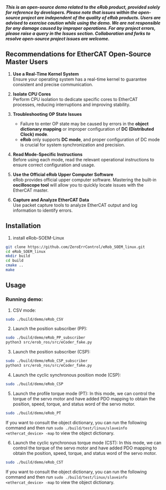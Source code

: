 ***This is an open-source demo related to the eRob product, provided solely for reference by developers. Please note that issues within the open-source project are independent of the quality of eRob products. Users are advised to exercise caution while using the demo. We are not responsible for any damage caused by improper operations. For any project errors, please raise a query in the Issues section. Collaboration and forks to resolve open-source project issues are welcome.***

## Recommendations for EtherCAT Open-Source Master Users  

1. **Use a Real-Time Kernel System**  
   Ensure your operating system has a real-time kernel to guarantee consistent and precise communication.

2. **Isolate CPU Cores**  
   Perform CPU isolation to dedicate specific cores to EtherCAT processes, reducing interruptions and improving stability.

3. **Troubleshooting OP State Issues**  
   - Failure to enter OP state may be caused by errors in the **object dictionary mapping** or improper configuration of **DC (Distributed Clock) mode**.  
   - **eRob** only supports **DC mode**, and proper configuration of DC mode is crucial for system synchronization and precision.

4. **Read Mode-Specific Instructions**  
   Before using each mode, read the relevant operational instructions to ensure correct configuration and usage.

5. **Use the Official eRob Upper Computer Software**  
   eRob provides official upper computer software. Mastering the built-in **oscilloscope tool** will allow you to quickly locate issues with the EtherCAT master.

6. **Capture and Analyze EtherCAT Data**  
   Use packet capture tools to analyze EtherCAT output and log information to identify errors.


## Installation

1. install eRob-SOEM-Linux
``` bash
git clone https://github.com/ZeroErrControl/eRob_SOEM_linux.git
cd eRob_SOEM_linux
mkdir build
cd build
cmake ..
make

```

## Usage
### Running demo:

1. CSV mode:
```bash
sudo ./build/demo/eRob_CSV
```

2. Launch the position subscriber (PP):
```bash
sudo ./build/demo/eRob_PP_subscriber
python3 src/erob_ros/src/eCoder_fake.py
```

3. Launch the position subscriber (CSP):
```bash
sudo ./build/demo/eRob_CSP_subscriber
python3 src/erob_ros/src/eCoder_fake.py
``` 

4. Launch the cyclic synchronous position mode (CSP):
```bash
sudo ./build/demo/eRob_CSP
``` 

5. Launch the profile torque mode (PT):
In this mode, we can control the torque of the servo motor and have added PDO mapping to obtain the position, speed, torque, and status word of the servo motor. 

```bash
sudo ./build/demo/eRob_PT
``` 
If you want to consult the object dictionary, you can run the following command and then run `sudo ./build/test/linux/slaveinfo <ethercat_device> -map` to view the object dictionary.


6. Launch the cyclic synchronous torque mode (CST):
In this mode, we can control the torque of the servo motor and have added PDO mapping to obtain the position, speed, torque, and status word of the servo motor. 

```bash
sudo ./build/demo/eRob_CST
``` 
If you want to consult the object dictionary, you can run the following command and then run `sudo ./build/test/linux/slaveinfo <ethercat_device> -map` to view the object dictionary.